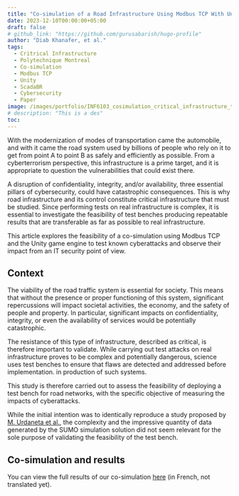 ```yaml
---
title: "Co-simulation of a Road Infrastructure Using Modbus TCP With Unity"
date: 2023-12-10T00:00:00+05:00
draft: false
# github_link: "https://github.com/gurusabarish/hugo-profile"
author: "Diab Khanafer, et al."
tags:
  - Critrical Infrastructure
  - Polytechnique Montreal
  - Co-simulation
  - Modbus TCP
  - Unity
  - ScadaBR
  - Cybersecurity
  - Paper
image: /images/portfolio/INF6103_cosimulation_critical_infrastructure_traffic_lights.png
# description: "This is a des"
toc: 
---
```

With the modernization of modes of transportation came the automobile, and with it came the road system used by billions of people who rely on it to get from point A to point B as safely and efficiently as possible. From a cyberterrorism perspective, this infrastructure is a prime target, and it is appropriate to question the vulnerabilities that could exist there.

A disruption of confidentiality, integrity, and/or availability, three essential pillars of cybersecurity, could have catastrophic consequences. This is why road infrastructure and its control constitute critical infrastructure that must be studied. Since performing tests on real infrastructure is complex, it is essential to investigate the feasibility of test benches producing repeatable results that are transferable as far as possible to real infrastructure.

This article explores the feasibility of a co-simulation using Modbus TCP and the Unity game engine to test known cyberattacks and observe their impact from an IT security point of view.

## Context 
The viability of the road traffic system is essential for society. This means that without the presence or proper functioning of this system, significant repercussions will impact societal activities, the economy, and the safety of people and property. In particular, significant impacts on confidentiality, integrity, or even the availability of services would be potentially catastrophic.

The resistance of this type of infrastructure, described as critical, is therefore important to validate. While carrying out test attacks on real infrastructure proves to be complex and potentially dangerous, science uses test benches to ensure that flaws are detected and addressed before implementation.
in production of such systems.

This study is therefore carried out to assess the feasibility of deploying a test bench for road networks, with the specific objective of measuring the impacts of cyberattacks.

While the initial intention was to identically reproduce a study proposed by [M. Urdaneta et al.](https://dx.doi.org/10.1007/978-3-030-04537-1_10), the complexity and the impressive quantity of data generated by the SUMO simulation solution did not seem relevant for the sole purpose of validating the feasibility of the test bench.

## Co-simulation and results
You can view the full results of our co-simulation [here](/files/INF6103_cosimulation_critical_infrastructure_traffic_lights.pdf) (in French, not translated yet).